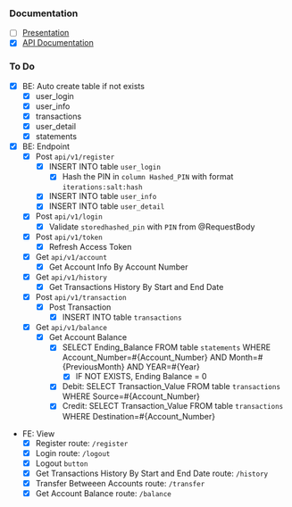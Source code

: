 ### Documentation

- [ ] [Presentation](https://lnkd.in/gGJ36Pz)
- [x] [API Documentation](https://lnkd.in/gFYxHAs)

### To Do

- [x] BE: Auto create table if not exists
  - [x] user_login
  - [x] user_info
  - [x] transactions
  - [x] user_detail
  - [x] statements

- [x] BE: Endpoint
  - [x] Post `api/v1/register`
    - [x] INSERT INTO table `user_login`
      - [x] Hash the PIN in `column Hashed_PIN` with format `iterations:salt:hash`
    - [x] INSERT INTO table `user_info`
    - [x] INSERT INTO table `user_detail`
  - [x] Post `api/v1/login`
    - [x] Validate `storedhashed_pin` with `PIN` from @RequestBody
  - [x] Post `api/v1/token`
    - [x] Refresh Access Token
  - [x] Get `api/v1/account`
    - [x] Get Account Info By Account Number
  - [x] Get `api/v1/history`
    - [x] Get Transactions History By Start and End Date
  - [x] Post `api/v1/transaction`
    - [x] Post Transaction
      - [x] INSERT INTO table `transactions`
  - [x] Get `api/v1/balance`
    - [x] Get Account Balance
      - [x] SELECT Ending_Balance FROM table `statements` WHERE Account_Number=#{Account_Number} AND Month=#{PreviousMonth} AND YEAR=#{Year}
        - [x] IF NOT EXISTS, Ending Balance = 0
      - [x] Debit: SELECT Transaction_Value FROM table `transactions` WHERE Source=#{Account_Number}
      - [x] Credit: SELECT Transaction_Value FROM table `transactions` WHERE Destination=#{Account_Number}

- FE: View
  - [x] Register route: `/register`
  - [x] Login route: `/logout`
  - [x] Logout `button`
  - [x] Get Transactions History By Start and End Date route: `/history`
  - [x] Transfer Betweeen Accounts route: `/transfer`
  - [x] Get Account Balance route: `/balance`